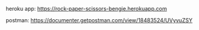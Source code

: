 heroku app: https://rock-paper-scissors-bengie.herokuapp.com

postman: https://documenter.getpostman.com/view/18483524/UVyvuZSY
